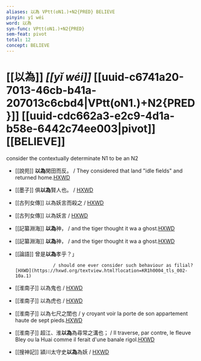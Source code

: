 ```yaml
---
aliases: 以為 VPtt(oN1.)+N2{PRED} BELIEVE
pinyin: yǐ wéi
word: 以為
syn-func: VPtt(oN1.)+N2{PRED}
sem-feat: pivot
total: 12
concept: BELIEVE 
---
```

# [[以為]] *[[yǐ wéi]]*  [[uuid-c6741a20-7013-46cb-b41a-207013c6cbd4|VPtt(oN1.)+N2{PRED}]] [[uuid-cdc662a3-e2c9-4d1a-b58e-6442c74ee003|pivot]] [[BELIEVE]]
consider the contextually determinate N1 to be an N2
 - [[說苑]] **以為**閑田而反。 / They considered that land "idle fields" and returned home.[HXWD](https://hxwd.org/textview.html?location=CH1a0907_CHANT_001-11a.14)
 - [[墨子]] 俱**以為**賢人也。
                     / [HXWD](https://hxwd.org/textview.html?location=CH1a0938_CHANT_009-27a.9)
 - [[古列女傳]] 以為妖言而殺之 / [HXWD](https://hxwd.org/textview.html?location=CH1c0897_CHANT_007-1a.42)
 - [[古列女傳]] 以為妖言 / [HXWD](https://hxwd.org/textview.html?location=CH1c0897_CHANT_007-3a.42)
 - [[記纂淵海]] **以為**神， / and the tiger thought it wa a ghost.[HXWD](https://hxwd.org/textview.html?location=CH7x2040_CHANT_030-14a.12)
 - [[記纂淵海]] **以為**神， / and the tiger thought it wa a ghost.[HXWD](https://hxwd.org/textview.html?location=CH7x2040_CHANT_030-14a.12)
 - [[論語]] 曾是**以為**孝乎？」
                        
                     / should one ever consider such behaviour as filial?[HXWD](https://hxwd.org/textview.html?location=KR1h0004_tls_002-10a.1)
 - [[淮南子]] 以為鬼也 / [HXWD](https://hxwd.org/textview.html?location=KR3j0010_tls_013-32a.10)
 - [[淮南子]] 以為虎也 / [HXWD](https://hxwd.org/textview.html?location=KR3j0010_tls_013-32a.12)
 - [[淮南子]] 以為七尺之閨也 / y croyant voir la porte de son appartement haute de sept pieds.[HXWD](https://hxwd.org/textview.html?location=KR3j0010_tls_013-32a.4)
 - [[淮南子]] 超江、淮**以為**為尋常之溝也； / Il traverse, par contre, le fleuve Bley ou la Huai comme il ferait d'une banale rigol.[HXWD](https://hxwd.org/textview.html?location=KR3j0010_tls_013-32a.5)
 - [[搜神記]] 潁川太守史**以為**為妖 / [HXWD](https://hxwd.org/textview.html?location=KR3l0099_tls_001-16a.9)